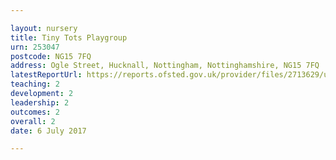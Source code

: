 ```yaml
---

layout: nursery
title: Tiny Tots Playgroup
urn: 253047
postcode: NG15 7FQ
address: Ogle Street, Hucknall, Nottingham, Nottinghamshire, NG15 7FQ
latestReportUrl: https://reports.ofsted.gov.uk/provider/files/2713629/urn/253047.pdf
teaching: 2
development: 2
leadership: 2
outcomes: 2
overall: 2
date: 6 July 2017

---
```

